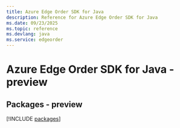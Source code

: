 ```yaml
---
title: Azure Edge Order SDK for Java
description: Reference for Azure Edge Order SDK for Java
ms.date: 09/23/2025
ms.topic: reference
ms.devlang: java
ms.service: edgeorder
---
```

# Azure Edge Order SDK for Java - preview
## Packages - preview
[!INCLUDE [packages](edge-order-index.md)]